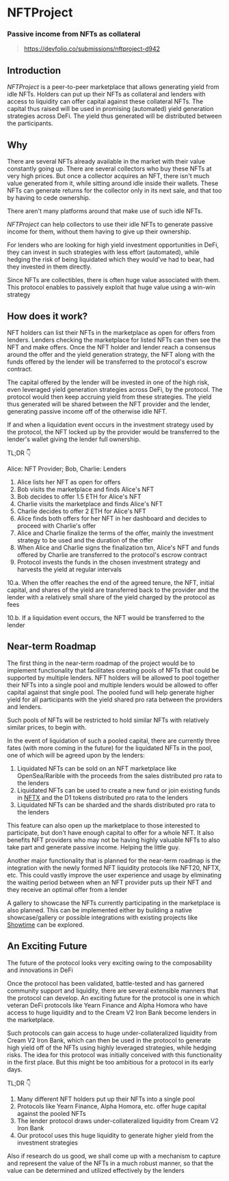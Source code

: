 # NFTProject
### Passive income from NFTs as collateral
> https://devfolio.co/submissions/nftproject-d942
## Introduction

*NFTProject* is a peer-to-peer marketplace that allows generating yield from idle NFTs. Holders can put up their NFTs as collateral and lenders with access to liquidity can offer capital against these collateral NFTs. The capital thus raised will be used in promising (automated) yield generation strategies across DeFi. The yield thus generated will be distributed between the participants.

## Why

There are several NFTs already available in the market with their value constantly going up. There are several collectors who buy these NFTs at very high prices. But once a collector acquires an NFT, there isn't much value generated from it, while sitting around idle inside their wallets. These NFTs can generate returns for the collector only in its next sale, and that too by having to cede ownership.

There aren't many platforms around that make use of such idle NFTs.

*NFTProject* can help collectors to use their idle NFTs to generate passive income for them, without them having to give up their ownership. 

For lenders who are looking for high yield investment opportunities in DeFi, they can invest in such strategies with less effort (automated), while hedging the risk of being liquidated which they would've had to bear, had they invested in them directly.

Since NFTs are collectibles, there is often huge value associated with them. This protocol enables to passively exploit that huge value using a win-win strategy

## How does it work?

NFT holders can list their NFTs in the marketplace as open for offers from lenders. Lenders checking the marketplace for listed NFTs can then see the NFT and make offers. Once the NFT holder and lender reach a consensus around the offer and the yield generation strategy, the NFT along with the funds offered by the lender will be transferred to the protocol's escrow contract.

The capital offered by the lender will be invested in one of the high risk, even leveraged yield generation strategies across DeFi, by the protocol. The protocol would then keep accruing yield from these strategies. The yield thus generated will be shared between the NFT provider and the lender, generating passive income off of the otherwise idle NFT.

If and when a liquidation event occurs in the investment strategy used by the protocol, the NFT locked up by the provider would be transferred to the lender's wallet giving the lender full ownership.

TL;DR 👇

Alice: NFT Provider; Bob, Charlie: Lenders

1. Alice lists her NFT as open for offers
2. Bob visits the marketplace and finds Alice's NFT
3. Bob decides to offer 1.5 ETH for Alice's NFT
4. Charlie visits the marketplace and finds Alice's NFT
5. Charlie decides to offer 2 ETH for Alice's NFT
6.  Alice finds both offers for her NFT in her dashboard and decides to proceed with Charlie's offer
7. Alice and Charlie finalize the terms of the offer, mainly the investment strategy to be used and the duration of the offer
8. When Alice and Charlie signs the finalization txn, Alice's NFT and funds offered by Charlie are transferred to the protocol's escrow contract
9. Protocol invests the funds in the chosen investment strategy and harvests the yield at regular intervals

10.a. When the offer reaches the end of the agreed tenure, the NFT, initial capital, and shares of the yield are transferred back to the provider and the lender with a relatively small share of the yield charged by the protocol as fees

10.b. If a liquidation event occurs, the NFT would be transferred to the lender

## Near-term Roadmap

The first thing in the near-term roadmap of the project would be to implement functionality that facilitates creating pools of NFTs that could be supported by multiple lenders. NFT holders will be allowed to pool together their NFTs into a single pool and multiple lenders would be allowed to offer capital against that single pool. The pooled fund will help generate higher yield for all participants with the yield shared pro rata between the providers and lenders.

Such pools of NFTs will be restricted to hold similar NFTs with relatively similar prices, to begin with.

In the event of liquidation of such a pooled capital, there are currently three fates (with more coming in the future) for the liquidated NFTs in the pool, one of which will be agreed upon by the lenders:

1. Liquidated NFTs can be sold on an NFT marketplace like OpenSea/Rarible with the proceeds from the sales distributed pro rata to the lenders
2. Liquidated NFTs can be used to create a new fund or join existing funds in [NFTX](http://nftx.org/) and the D1 tokens distributed pro rata to the lenders
3. Liquidated NFTs can be sharded and the shards distributed pro rata to the lenders

This feature can also open up the marketplace to those interested to participate, but don't have enough capital to offer for a whole NFT. It also benefits NFT providers who may not be having highly valuable NFTs to also take part and generate passive income. Helping the little guy.

Another major functionality that is planned for the near-term roadmap is the integration with the newly formed NFT liquidity protocols like NFT20, NFTX, etc. This could vastly improve the user experience and usage by eliminating the waiting period between when an NFT provider puts up their NFT and they receive an optimal offer from a lender

A gallery to showcase the NFTs currently participating in the marketplace is also planned. This can be implemented either by building a native showcase/gallery or possible integrations with existing projects like [Showtime](https://tryshowtime.com/) can be explored.

## An Exciting Future

The future of the protocol looks very exciting owing to the composability and innovations in DeFi

Once the protocol has been validated, battle-tested and has garnered community support and liquidity, there are several extensible manners that the protocol can develop. An exciting future for the protocol is one in which veteran DeFi protocols like Yearn Finance and Alpha Homora who have access to huge liquidity and to the Cream V2 Iron Bank become lenders in the marketplace.

Such protocols can gain access to huge under-collateralized liquidity from Cream V2 Iron Bank, which can then be used in the protocol to generate high yield off of the NFTs using highly leveraged strategies, while hedging risks. The idea for this protocol was initially conceived with this functionality in the first place. But this might be too ambitious for a protocol in its early days.

TL;DR 👇

1. Many different NFT holders put up their NFTs into a single pool
2. Protocols like Yearn Finance, Alpha Homora, etc. offer huge capital against the pooled NFTs
3. The lender protocol  draws under-collateralized liquidity from Cream V2 Iron Bank
4. Our protocol uses this huge liquidity to generate higher yield from the investment strategies

Also if research do us good, we shall come up with a mechanism to capture and represent the value of the NFTs in a much robust manner, so that the value can be determined and utilized effectively by the lenders
